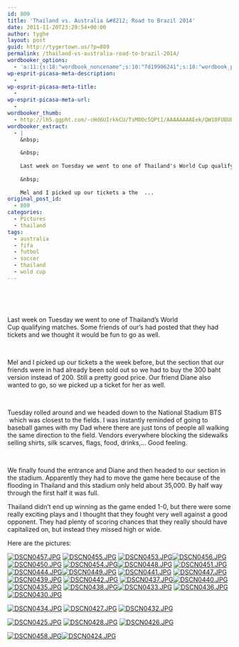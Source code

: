 ```yaml
---
id: 809
title: 'Thailand vs. Australia &#8212; Road to Brazil 2014'
date: 2011-11-20T23:29:54+00:00
author: tyghe
layout: post
guid: http://tygertown.us/?p=809
permalink: /thailand-vs-australia-road-to-brazil-2014/
wordbooker_options:
  - 'a:11:{s:18:"wordbook_noncename";s:10:"7d19906241";s:18:"wordbook_page_post";s:4:"-100";s:18:"wordbook_orandpage";s:1:"2";s:23:"wordbook_default_author";s:1:"2";s:23:"wordbook_extract_length";s:3:"256";s:19:"wordbook_actionlink";s:3:"300";s:26:"wordbooker_publish_default";s:2:"on";s:18:"wordbook_attribute";s:31:"Posted a new post on their blog";s:29:"wordbooker_status_update_text";s:35:": New blog post :  %title% - %link%";s:20:"wordbook_comment_get";s:2:"on";s:17:"wordbook_new_post";s:1:"1";}'
wp-esprit-picasa-meta-description:
  - 
wp-esprit-picasa-meta-title:
  - 
wp-esprit-picasa-meta-url:
  - 
wordbooker_thumb:
  - http://lh5.ggpht.com/-cHd6UIrkkCU/TsM0Oc5QPtI/AAAAAAAAEek/QW10FUBUbp8/s200/DSCN0457.JPG
wordbooker_extract:
  - |
    &nbsp;
    
    &nbsp;
    
    Last week on Tuesday we went to one of Thailand's World Cup qualifying matches. Some friends of our's had posted that they had tickets and we thought it would be fun to go as well.
    
    &nbsp;
    
    Mel and I picked up our tickets a the  ...
original_post_id:
  - 809
categories:
  - Pictures
  - thailand
tags:
  - australia
  - fifa
  - futbol
  - soccer
  - thailand
  - wold cup
---
```

&nbsp;

&nbsp;

Last week on Tuesday we went to one of Thailand&#8217;s World Cup qualifying matches. Some friends of our&#8217;s had posted that they had tickets and we thought it would be fun to go as well.

&nbsp;

Mel and I picked up our tickets a the week before, but the section that our friends were in had already been sold out so we had to buy the 300 baht version instead of 200. Still a pretty good price. Our friend Diane also wanted to go, so we picked up a ticket for her as well.

<!--more-->

&nbsp;

Tuesday rolled around and we headed down to the National Stadium BTS  which was closest to the fields. I was instantly reminded of going to baseball games with my Dad where there are just tons of people all walking the same direction to the field. Vendors everywhere blocking the sidewalks selling shirts, silk scarves, flags, food, drinks,&#8230; Good feeling.

&nbsp;

We finally found the entrance and Diane and then headed to our section in the stadium. Apparently they had to move the game here because of the flooding in Thailand and this stadium only held about 35,000. By half way through the first half it was full.

Thailand didn&#8217;t end up winning as the game ended 1-0, but there were some really exciting plays and I thought that they fought very well against a good opponent. They had plenty of scoring chances that they really should have capitalized on, but instead they missed high or wide.

Here are the pictures:

<a title="" href="http://lh5.ggpht.com/-cHd6UIrkkCU/TsM0Oc5QPtI/AAAAAAAAEek/QW10FUBUbp8/s800/DSCN0457.JPG" rel="lightbox[809]"><img src="http://lh5.ggpht.com/-cHd6UIrkkCU/TsM0Oc5QPtI/AAAAAAAAEek/QW10FUBUbp8/s200/DSCN0457.JPG" alt="DSCN0457.JPG" /></a> <a title="" href="http://lh3.ggpht.com/-eonFiie1YZo/TsM0NVjW_FI/AAAAAAAAEec/yK7Icdo-M6I/s800/DSCN0455.JPG" rel="lightbox[809]"><img src="http://lh3.ggpht.com/-eonFiie1YZo/TsM0NVjW_FI/AAAAAAAAEec/yK7Icdo-M6I/s200/DSCN0455.JPG" alt="DSCN0455.JPG" /></a> <a title="" href="http://lh4.ggpht.com/-zu4UNzOTpw8/TsM0MHYkyiI/AAAAAAAAEeU/Hy00rr2PgVE/s800/DSCN0453.JPG" rel="lightbox[809]"><img src="http://lh4.ggpht.com/-zu4UNzOTpw8/TsM0MHYkyiI/AAAAAAAAEeU/Hy00rr2PgVE/s200/DSCN0453.JPG" alt="DSCN0453.JPG" /></a><a title="" href="http://lh4.ggpht.com/-VdPiCXBt4qU/TsM0NxVpTdI/AAAAAAAAEeg/WLnQ2EWQQaU/s800/DSCN0456.JPG" rel="lightbox[809]"><img src="http://lh4.ggpht.com/-VdPiCXBt4qU/TsM0NxVpTdI/AAAAAAAAEeg/WLnQ2EWQQaU/s200/DSCN0456.JPG" alt="DSCN0456.JPG" /></a> <a title="" href="http://lh6.ggpht.com/-nkOlRCM2c9g/TsM0K4tj0aI/AAAAAAAAEeM/utte8QL68X0/s800/DSCN0450.JPG" rel="lightbox[809]"><img src="http://lh6.ggpht.com/-nkOlRCM2c9g/TsM0K4tj0aI/AAAAAAAAEeM/utte8QL68X0/s200/DSCN0450.JPG" alt="DSCN0450.JPG" /></a> <a title="" href="http://lh4.ggpht.com/-8bk6BMcEhQw/TsM0MgZ-4hI/AAAAAAAAEeY/Gm_rRSfQLOA/s800/DSCN0454.JPG" rel="lightbox[809]"><img src="http://lh4.ggpht.com/-8bk6BMcEhQw/TsM0MgZ-4hI/AAAAAAAAEeY/Gm_rRSfQLOA/s200/DSCN0454.JPG" alt="DSCN0454.JPG" /></a><a title="" href="http://lh4.ggpht.com/-nSiHpC3ZrMw/TsM0Jv6uQ8I/AAAAAAAAEeE/BrHTie7W4mE/s800/DSCN0448.JPG" rel="lightbox[809]"><img src="http://lh4.ggpht.com/-nSiHpC3ZrMw/TsM0Jv6uQ8I/AAAAAAAAEeE/BrHTie7W4mE/s200/DSCN0448.JPG" alt="DSCN0448.JPG" /></a> <a title="" href="http://lh5.ggpht.com/-ZBDPEwO68gg/TsM0LUfo-UI/AAAAAAAAEeQ/StYPc8croUI/s800/DSCN0451.JPG" rel="lightbox[809]"><img src="http://lh5.ggpht.com/-ZBDPEwO68gg/TsM0LUfo-UI/AAAAAAAAEeQ/StYPc8croUI/s200/DSCN0451.JPG" alt="DSCN0451.JPG" /></a> <a title="" href="http://lh5.ggpht.com/-Miww9hyUs80/TsM0IHPBAGI/AAAAAAAAEd8/GIvCILAv7Dg/s800/DSCN0444.JPG" rel="lightbox[809]"><img src="http://lh5.ggpht.com/-Miww9hyUs80/TsM0IHPBAGI/AAAAAAAAEd8/GIvCILAv7Dg/s200/DSCN0444.JPG" alt="DSCN0444.JPG" /></a><a title="" href="http://lh6.ggpht.com/-y2gJC9VhYa4/TsM0KbxxsXI/AAAAAAAAEeI/Y04DsEWSnRU/s800/DSCN0449.JPG" rel="lightbox[809]"><img src="http://lh6.ggpht.com/-y2gJC9VhYa4/TsM0KbxxsXI/AAAAAAAAEeI/Y04DsEWSnRU/s200/DSCN0449.JPG" alt="DSCN0449.JPG" /></a> <a title="" href="http://lh6.ggpht.com/-nzWdzdD5-ZI/TsM0HNjW1PI/AAAAAAAAEd0/anPZlBfizQ4/s800/DSCN0441.JPG" rel="lightbox[809]"><img src="http://lh6.ggpht.com/-nzWdzdD5-ZI/TsM0HNjW1PI/AAAAAAAAEd0/anPZlBfizQ4/s200/DSCN0441.JPG" alt="DSCN0441.JPG" /></a> <a title="" href="http://lh3.ggpht.com/-6yZzYF_8RGw/TsM0I-CY1UI/AAAAAAAAEeA/wySM_Zz7TDQ/s800/DSCN0447.JPG" rel="lightbox[809]"><img src="http://lh3.ggpht.com/-6yZzYF_8RGw/TsM0I-CY1UI/AAAAAAAAEeA/wySM_Zz7TDQ/s200/DSCN0447.JPG" alt="DSCN0447.JPG" /></a><a title="" href="http://lh4.ggpht.com/-OPJvFo3xBxw/TsM0FxSN7GI/AAAAAAAAEds/_uuEH_NtbIY/s800/DSCN0439.JPG" rel="lightbox[809]"><img src="http://lh4.ggpht.com/-OPJvFo3xBxw/TsM0FxSN7GI/AAAAAAAAEds/_uuEH_NtbIY/s200/DSCN0439.JPG" alt="DSCN0439.JPG" /></a> <a title="" href="http://lh3.ggpht.com/-VZ9Re4pEYo4/TsM0HjSpMCI/AAAAAAAAEd4/2h9dRPUS4ME/s800/DSCN0442.JPG" rel="lightbox[809]"><img src="http://lh3.ggpht.com/-VZ9Re4pEYo4/TsM0HjSpMCI/AAAAAAAAEd4/2h9dRPUS4ME/s200/DSCN0442.JPG" alt="DSCN0442.JPG" /></a> <a title="" href="http://lh6.ggpht.com/-FTgRDdeARLE/TsM0Em4IGkI/AAAAAAAAEdk/qiNwyv1694Y/s800/DSCN0437.JPG" rel="lightbox[809]"><img src="http://lh6.ggpht.com/-FTgRDdeARLE/TsM0Em4IGkI/AAAAAAAAEdk/qiNwyv1694Y/s200/DSCN0437.JPG" alt="DSCN0437.JPG" /></a><a title="" href="http://lh5.ggpht.com/-qgSJomR4ozc/TsM0GttriAI/AAAAAAAAEdw/T3JweaizZ9Y/s800/DSCN0440.JPG" rel="lightbox[809]"><img src="http://lh5.ggpht.com/-qgSJomR4ozc/TsM0GttriAI/AAAAAAAAEdw/T3JweaizZ9Y/s200/DSCN0440.JPG" alt="DSCN0440.JPG" /></a> <a title="" href="http://lh3.ggpht.com/-RKB0yv5hVaw/TsM0DcrWzhI/AAAAAAAAEdc/h9duvIVjyo0/s800/DSCN0435.JPG" rel="lightbox[809]"><img src="http://lh3.ggpht.com/-RKB0yv5hVaw/TsM0DcrWzhI/AAAAAAAAEdc/h9duvIVjyo0/s200/DSCN0435.JPG" alt="DSCN0435.JPG" /></a> <a title="" href="http://lh6.ggpht.com/--VrdoCeCWW0/TsM0FRUNuXI/AAAAAAAAEdo/TsKOEgZSJBc/s800/DSCN0438.JPG" rel="lightbox[809]"><img src="http://lh6.ggpht.com/--VrdoCeCWW0/TsM0FRUNuXI/AAAAAAAAEdo/TsKOEgZSJBc/s200/DSCN0438.JPG" alt="DSCN0438.JPG" /></a><a title="" href="http://lh3.ggpht.com/-CyG8e_gq2jk/TsM0B8MU7WI/AAAAAAAAEdU/vxa46FMTPzM/s800/DSCN0433.JPG" rel="lightbox[809]"><img src="http://lh3.ggpht.com/-CyG8e_gq2jk/TsM0B8MU7WI/AAAAAAAAEdU/vxa46FMTPzM/s200/DSCN0433.JPG" alt="DSCN0433.JPG" /></a> <a title="" href="http://lh5.ggpht.com/-m6f75yPIdrU/TsM0D3xal2I/AAAAAAAAEdg/xUHu7wYmoz8/s800/DSCN0436.JPG" rel="lightbox[809]"><img src="http://lh5.ggpht.com/-m6f75yPIdrU/TsM0D3xal2I/AAAAAAAAEdg/xUHu7wYmoz8/s200/DSCN0436.JPG" alt="DSCN0436.JPG" /></a> <a title="" href="http://lh6.ggpht.com/--jmgrpLLaoI/TsM0Anew22I/AAAAAAAAEdM/JnY0fqMHn64/s800/DSCN0430.JPG" rel="lightbox[809]"><img src="http://lh6.ggpht.com/--jmgrpLLaoI/TsM0Anew22I/AAAAAAAAEdM/JnY0fqMHn64/s200/DSCN0430.JPG" alt="DSCN0430.JPG" /></a>

<a title="" href="http://lh4.ggpht.com/-wRuTkGnsHII/TsM0CQ53MzI/AAAAAAAAEdY/wjMTkvEpKew/s800/DSCN0434.JPG" rel="lightbox[809]"><img src="http://lh4.ggpht.com/-wRuTkGnsHII/TsM0CQ53MzI/AAAAAAAAEdY/wjMTkvEpKew/s200/DSCN0434.JPG" alt="DSCN0434.JPG" /></a> <a title="" href="http://lh5.ggpht.com/-cdD16LMFL_0/TsMz_RI8nVI/AAAAAAAAEdE/kKvBax-7prQ/s800/DSCN0427.JPG" rel="lightbox[809]"><img src="http://lh5.ggpht.com/-cdD16LMFL_0/TsMz_RI8nVI/AAAAAAAAEdE/kKvBax-7prQ/s200/DSCN0427.JPG" alt="DSCN0427.JPG" /></a> <a title="" href="http://lh3.ggpht.com/-4AiyxNY8zog/TsM0BZ26NhI/AAAAAAAAEdQ/XwnhH269rAc/s800/DSCN0432.JPG" rel="lightbox[809]"><img src="http://lh3.ggpht.com/-4AiyxNY8zog/TsM0BZ26NhI/AAAAAAAAEdQ/XwnhH269rAc/s200/DSCN0432.JPG" alt="DSCN0432.JPG" /></a>

<a title="" href="http://lh5.ggpht.com/-RSkUqtVxbgE/TsMz-WlImAI/AAAAAAAAEc8/_1oUaXzGN1g/s800/DSCN0425.JPG" rel="lightbox[809]"><img src="http://lh5.ggpht.com/-RSkUqtVxbgE/TsMz-WlImAI/AAAAAAAAEc8/_1oUaXzGN1g/s200/DSCN0425.JPG" alt="DSCN0425.JPG" /></a> <a title="" href="http://lh4.ggpht.com/-lkDDgHEDauE/TsM0AIb0YaI/AAAAAAAAEdI/yJ21sLPI0-8/s800/DSCN0428.JPG" rel="lightbox[809]"><img src="http://lh4.ggpht.com/-lkDDgHEDauE/TsM0AIb0YaI/AAAAAAAAEdI/yJ21sLPI0-8/s200/DSCN0428.JPG" alt="DSCN0428.JPG" /></a> <a title="" href="http://lh5.ggpht.com/-g3Wu2g8DjK4/TsMz-4hyZFI/AAAAAAAAEdA/vK6Sp_JCppQ/s800/DSCN0426.JPG" rel="lightbox[809]"><img src="http://lh5.ggpht.com/-g3Wu2g8DjK4/TsMz-4hyZFI/AAAAAAAAEdA/vK6Sp_JCppQ/s200/DSCN0426.JPG" alt="DSCN0426.JPG" /></a>

<a title="" href="http://lh6.ggpht.com/-Azg8qoilJZM/TsMz4K6qJtI/AAAAAAAAEc0/T6zRWd-z80M/s800/DSCN0458.JPG" rel="lightbox[809]"><img src="http://lh6.ggpht.com/-Azg8qoilJZM/TsMz4K6qJtI/AAAAAAAAEc0/T6zRWd-z80M/s200/DSCN0458.JPG" alt="DSCN0458.JPG" /></a><a title="" href="http://lh6.ggpht.com/-zbXzjgD7SuQ/TsMz9osQzEI/AAAAAAAAEc4/GsZRUCkCXk0/s800/DSCN0424.JPG" rel="lightbox[809]"><img src="http://lh6.ggpht.com/-zbXzjgD7SuQ/TsMz9osQzEI/AAAAAAAAEc4/GsZRUCkCXk0/s200/DSCN0424.JPG" alt="DSCN0424.JPG" /></a>